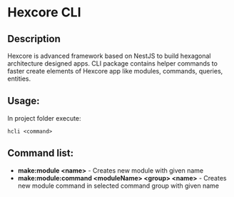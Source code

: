 # Hexcore CLI

## Description
Hexcore is advanced framework based on NestJS to build hexagonal architecture designed apps.
CLI package contains helper commands to faster create elements of Hexcore app like modules, commands, queries, entities.

## Usage:

In project folder execute:
```
hcli <command>
```

## Command list:
- **make:module \<name\>** - Creates new module with given name
- **make:module:command \<moduleName\> \<group\> \<name\>** - Creates new module command in selected command group with given name

